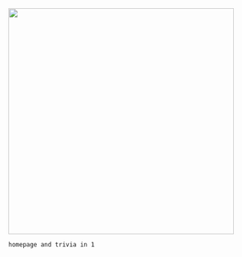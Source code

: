<img src="https://raw.githubusercontent.com/nuoxoxo/cs50x.me/main/week8/result_wide.jpg?raw=true" width=450>

`homepage and trivia in 1`
